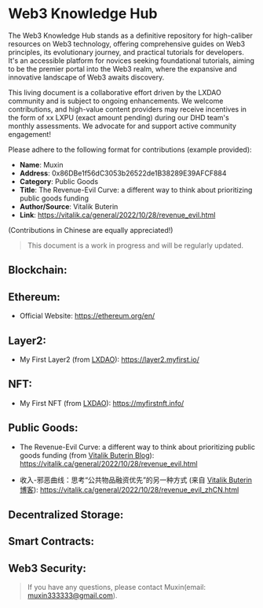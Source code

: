 # Web3 Knowledge Hub

The Web3 Knowledge Hub stands as a definitive repository for high-caliber resources on Web3 technology, offering comprehensive guides on Web3 principles, its evolutionary journey, and practical tutorials for developers. It's an accessible platform for novices seeking foundational tutorials, aiming to be the premier portal into the Web3 realm, where the expansive and innovative landscape of Web3 awaits discovery.

This living document is a collaborative effort driven by the LXDAO community and is subject to ongoing enhancements. We welcome contributions, and high-value content providers may receive incentives in the form of xx LXPU (exact amount pending) during our DHD team's monthly assessments. We advocate for and support active community engagement!

Please adhere to the following format for contributions (example provided):

- **Name**: Muxin
- **Address**: 0x86DBe1f56dC3053b26522de1B38289E39AFCF884
- **Category**: Public Goods
- **Title**: The Revenue-Evil Curve: a different way to think about prioritizing public goods funding
- **Author/Source**: Vitalik Buterin
- **Link**: https://vitalik.ca/general/2022/10/28/revenue_evil.html

(Contributions in Chinese are equally appreciated!)

> This document is a work in progress and will be regularly updated.

## Blockchain:

## Ethereum:

- Official Website: https://ethereum.org/en/

## Layer2:

- My First Layer2 (from [LXDAO](https://lxdao.io/)): https://layer2.myfirst.io/

## NFT:

- My First NFT (from [LXDAO](https://lxdao.io/)): https://myfirstnft.info/

## Public Goods:

- The Revenue-Evil Curve: a different way to think about prioritizing public goods funding (from [Vitalik Buterin Blog](https://vitalik.ca/)): https://vitalik.ca/general/2022/10/28/revenue_evil.html

- 收入-邪恶曲线：思考“公共物品融资优先”的另一种方式 (来自 [Vitalik Buterin 博客](https://vitalik.ca/)): https://vitalik.ca/general/2022/10/28/revenue_evil_zhCN.html

## Decentralized Storage:

## Smart Contracts:

## Web3 Security:

> If you have any questions, please contact Muxin(email: muxin333333@gmail.com).
